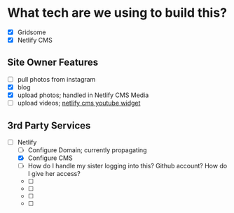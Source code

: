 # What tech are we using to build this?
- [X] Gridsome
- [X] Netlify CMS

## Site Owner Features
- [ ] pull photos from instagram
- [X] blog
- [X] upload photos; handled in Netlify CMS Media
- [ ] upload videos; [netlify cms youtube widget](https://github.com/hennessyevan/netlify-cms-widget-youtube)

## 3rd Party Services
- [ ] Netlify
    - [ ] Configure Domain; currently propagating
    - [X] Configure CMS
    - [ ] How do I handle my sister logging into this? Github account? How do I give her access?
    - [ ] 
    - [ ] 
    - [ ] 
    - [ ] 
